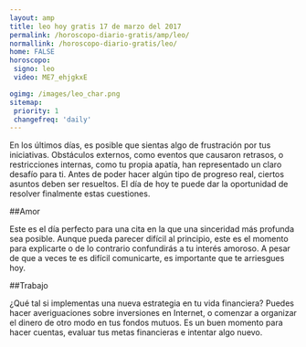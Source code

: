 ```yaml
---
layout: amp
title: leo hoy gratis 17 de marzo del 2017 
permalink: /horoscopo-diario-gratis/amp/leo/
normallink: /horoscopo-diario-gratis/leo/
home: FALSE
horoscopo:
 signo: leo
 video: ME7_ehjgkxE

ogimg: /images/leo_char.png
sitemap:
 priority: 1
 changefreq: 'daily'
---
```



En los últimos días, es posible que sientas algo de frustración por tus iniciativas. Obstáculos externos, como eventos que causaron retrasos, o restricciones internas, como tu propia apatía, han representado un claro desafío para ti. Antes de poder hacer algún tipo de progreso real, ciertos asuntos deben ser resueltos. El día de hoy te puede dar la oportunidad de resolver finalmente estas cuestiones.

##Amor

Este es el día perfecto para una cita en la que una sinceridad más profunda sea posible. Aunque pueda parecer difícil al principio, este es el momento para explicarte o de lo contrario confundirás a tu interés amoroso. A pesar de que a veces te es difícil comunicarte, es importante que te arriesgues hoy.

##Trabajo

¿Qué tal si implementas una nueva estrategia en tu vida financiera? Puedes hacer averiguaciones sobre inversiones en Internet, o comenzar a organizar el dinero de otro modo en tus fondos mutuos. Es un buen momento para hacer cuentas, evaluar tus metas financieras e intentar algo nuevo.